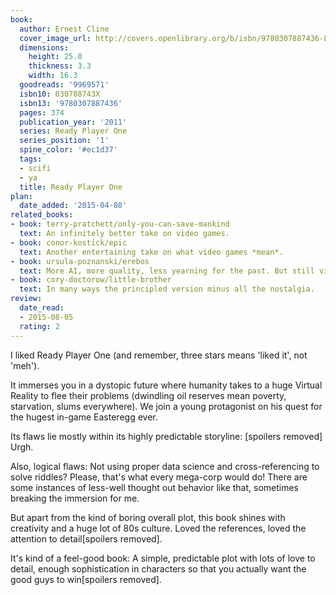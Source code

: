 ```yaml
---
book:
  author: Ernest Cline
  cover_image_url: http://covers.openlibrary.org/b/isbn/9780307887436-L.jpg
  dimensions:
    height: 25.0
    thickness: 3.3
    width: 16.3
  goodreads: '9969571'
  isbn10: 030788743X
  isbn13: '9780307887436'
  pages: 374
  publication_year: '2011'
  series: Ready Player One
  series_position: '1'
  spine_color: '#ec1d37'
  tags:
  - scifi
  - ya
  title: Ready Player One
plan:
  date_added: '2015-04-08'
related_books:
- book: terry-pratchett/only-you-can-save-mankind
  text: An infinitely better take on video games.
- book: conor-kostick/epic
  text: Another entertaining take on what video games *mean*.
- book: ursula-poznanski/erebos
  text: More AI, more quality, less yearning for the past. But still video games.
- book: cory-doctorow/little-brother
  text: In many ways the principled version minus all the nostalgia.
review:
  date_read:
  - 2015-08-05
  rating: 2
---
```


I liked Ready Player One (and remember, three stars means 'liked it', not 'meh').

It immerses you in a dystopic future where humanity takes to a huge Virtual Reality to flee their problems (dwindling oil reserves mean poverty, starvation, slums everywhere). We join a young protagonist on his quest for the hugest in-game Easteregg ever.

Its flaws lie mostly within its highly predictable storyline: [spoilers removed] Urgh.

Also, logical flaws: Not using proper data science and cross-referencing to solve riddles? Please, that's what every mega-corp would do! There are some instances of less-well thought out behavior like that, sometimes breaking the immersion for me.

But apart from the kind of boring overall plot, this book shines with creativity and a huge lot of 80s culture. Loved the references, loved the attention to detail[spoilers removed].

It's kind of a feel-good book: A simple, predictable plot with lots of love to detail, enough sophistication in characters so that you actually want the good guys to win[spoilers removed].
